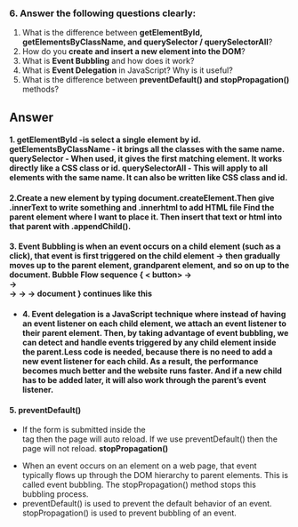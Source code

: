 ### 6. Answer the following questions clearly:

1. What is the difference between **getElementById, getElementsByClassName, and querySelector / querySelectorAll**?
2. How do you **create and insert a new element into the DOM**?
3. What is **Event Bubbling** and how does it work?
4. What is **Event Delegation** in JavaScript? Why is it useful?
5. What is the difference between **preventDefault() and stopPropagation()** methods?

## Answer 

#### 1. getElementById -is select a single element by id. getElementsByClassName - it brings all the classes with the same name. querySelector - When used, it gives the first matching element. It works directly like a CSS class or id. querySelectorAll - This will apply to all elements with the same name. It can also be written like CSS class and id.
#### 2.Create a new element by typing document.createElement.Then give .innerText to write something and .innerhtml to add HTML file Find the parent element where I want to place it. Then insert that text or html into that parent with .appendChild().
#### 3. Event Bubbling is when an event occurs on a child element (such as a click), that event is first triggered on the child element → then gradually moves up to the parent element, grandparent element, and so on up to the document. Bubble Flow sequence { < button> → <div> → <div> → <body> → <html> → document }   continues like this 
- #### 4. Event delegation is a JavaScript technique where instead of having an event listener on each child element, we attach an event listener to their parent element. Then, by taking advantage of event bubbling, we can detect and handle events triggered by any child element inside the parent.Less code is needed, because there is no need to add a new event listener for each child. As a result, the performance becomes much better and the website runs faster. And if a new child has to be added later, it will also work through the parent’s event listener. 
#### 5. **preventDefault()**  
- If the form is submitted inside the <form> tag then the page will auto reload. If we use preventDefault() then the page will not reload.
**stopPropagation()**
- When an event occurs on an element on a web page, that event typically flows up through the DOM hierarchy to parent elements. This is called event bubbling. The stopPropagation() method stops this bubbling process.
- preventDefault() is used to prevent the default behavior of an event. stopPropagation() is used to prevent bubbling of an event.

